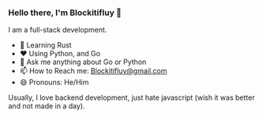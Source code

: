 ### Hello there, I'm Blockitifluy 👋

I am a full-stack development.

- 🌱 Learning Rust
- ❤️ Using Python, and Go
- 💬 Ask me anything about Go or Python
- 📫 How to Reach me: Blockitifluy@gmail.com
- 😄 Pronouns: He/Him

Usually, I love backend development, just hate javascript (wish it was better and not made in a day).
